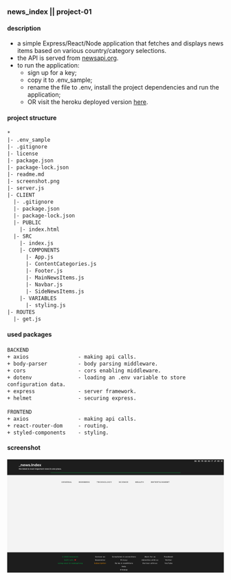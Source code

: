 ### news_index || project-01
#### description
+ a simple Express/React/Node application that fetches and displays news items based on various country/category selections.
+ the API is served from [newsapi.org](https://newsapi.org/).
+ to run the application:
  +  sign up for a key;
  +  copy it to .env_sample;
  +  rename the file to .env, install the project dependencies and run the application;
  +  OR visit the heroku deployed version [here](https://newsindex.herokuapp.com/).

#### project structure
```
*
|- .env_sample
|- .gitignore
|- license
|- package.json
|- package-lock.json
|- readme.md
|- screenshot.png
|- server.js
|- CLIENT
  |- .gitignore
  |- package.json
  |- package-lock.json
  |- PUBLIC
    |- index.html
  |- SRC
    |- index.js
    |- COMPONENTS
      |- App.js
      |- ContentCategories.js
      |- Footer.js
      |- MainNewsItems.js
      |- Navbar.js
      |- SideNewsItems.js
    |- VARIABLES
      |- styling.js
|- ROUTES
  |- get.js
```

#### used packages
```
BACKEND
+ axios                - making api calls.
+ body-parser          - body parsing middleware.
+ cors                 - cors enabling middleware.
+ dotenv               - loading an .env variable to store configuration data.
+ express              - server framework.
+ helmet               - securing express.

FRONTEND
+ axios                - making api calls.
+ react-router-dom     - routing.
+ styled-components    - styling.
```

#### screenshot
![Screenshot](screenshot.png)